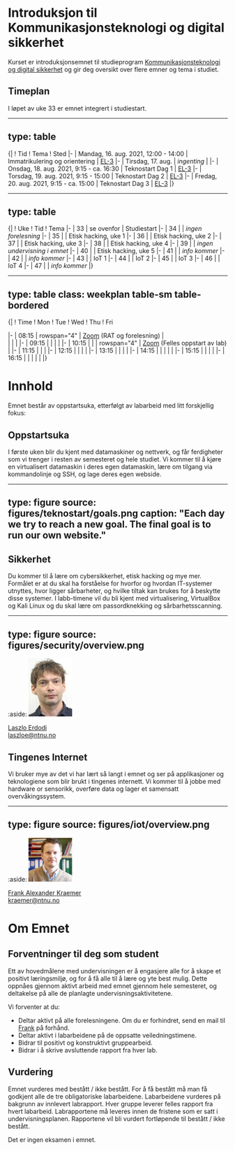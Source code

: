 # Introduksjon til Kommunikasjonsteknologi og digital sikkerhet

Kurset er introduksjonsemnet til studieprogram [Kommunikasjonsteknologi og digital sikkerhet](https://www.ntnu.no/studier/mtkom) og gir deg oversikt over flere emner og tema i studiet.

<!--
<a class="arrow" href="learning-goals.html">Read more about the Learning Goals</a>
-->

## Timeplan

I løpet av uke 33 er emnet integrert i studiestart. 


---
type: table
---
{|
! Tid
! Tema
! Sted
|-
| Mandag, 16. aug. 2021, 12:00 - 14:00
| Immatrikulering og orientering
| [EL-3](https://link.mazemap.com/QqBVasau)
|-
| Tirsdag, 17. aug.
| _ingenting_
|
|-
| Onsdag, 18. aug. 2021, 9:15 - ca. 16:30
| Teknostart Dag 1
| [EL-3](https://link.mazemap.com/QqBVasau)
|-
| Torsdag, 19. aug. 2021, 9:15 - 15:00
| Teknostart Dag 2
| [EL-3](https://link.mazemap.com/QqBVasau)
|-
| Fredag, 20. aug. 2021, 9:15 - ca. 15:00
| Teknostart Dag 3
| [EL-3](https://link.mazemap.com/QqBVasau)
|}


---
type: table
---
{|
! Uke
! Tid
! Tema 
|-
| 33
| se ovenfor
| Studiestart
|-
| 34
| 
| _ingen forelesning_
|-
| 35
|
| Etisk hacking, uke 1
|-
| 36
|
| Etisk hacking, uke 2
|-
| 37
|
| Etisk hacking, uke 3
|-
| 38
|
| Etisk hacking, uke 4
|-
| 39
|
| _ingen undervisning i emnet_
|-
| 40
|
| Etisk hacking, uke 5
|-
| 41
|
| _info kommer_
|-
| 42
| 
| _info kommer_
|-
| 43
|
| IoT 1
|-
| 44
|
| IoT 2
|-
| 45
|
| IoT 3
|-
| 46
|
| IoT 4
|-
| 47
|
| _info kommer_
|}



---
type: table
class: weekplan table-sm table-bordered
---
{|
! Time
! Mon
! Tue
! Wed
! Thu
! Fri

|-
| 08:15
| rowspan="4" | [Zoom](tools.html) (RAT og forelesning)
|  
|
|
|
|-
| 09:15
| 
|
|
|
|-
| 10:15
| 
|
| rowspan="4" | [Zoom](tools.html) (Felles oppstart av lab)
| 
|-
| 11:15
|
|
|
|-
| 12:15
|
|
|
|
|-
| 13:15
|
|
|
| 
|-
| 14:15
|
|
|
|
|
|-
| 15:15
|
|
|
|
|-
| 16:15
|
|
|
|
|
|}



# Innhold

Emnet består av oppstartsuka, etterfølgt av labarbeid med litt forskjellig fokus:

## Oppstartsuka

I første uken blir du kjent med datamaskiner og nettverk, og får ferdigheter som vi trenger i resten av semesteret og hele studiet. Vi kommer til å kjøre en virtualisert datamaskin i deres egen datamaskin, lære om tilgang via kommandolinje og SSH, og lage deres egen webside.

---
type: figure
source: figures/teknostart/goals.png
caption: "Each day we try to reach a new goal. The final goal is to run our own website."
---


## Sikkerhet

Du kommer til å lære om cybersikkerhet, etisk hacking og mye mer. 
Formålet er at du skal ha forståelse for hvorfor og hvordan IT-systemer utnyttes, hvor ligger sårbarheter, og hvilke tiltak kan brukes for å beskytte disse systemer. 
I labb-timene vil du bli kjent med virtualisering, VirtualBox og Kali Linux og du skal lære om passordknekking og sårbarhetsscanning.

---
type: figure
source: figures/security/overview.png
---

:aside: <img src="figures/laszlo.jpg" width="100px"><p><a href="">Laszlo Erdodi</a><br/><i class="far fa-envelope"></i> laszloe@ntnu.no</p>


## Tingenes Internet

Vi bruker mye av det vi har lært så langt i emnet og ser på applikasjoner og teknologiene som blir brukt i tingenes internett. Vi kommer til å jobbe med hardware or sensorikk, overføre data og lager et samensatt overvåkingssystem.

---
type: figure
source: figures/iot/overview.png
---

:aside: <img src="figures/frank.jpg" width="100px"><p><a href="https://www.ntnu.edu/employees/kraemer">Frank Alexander Kraemer</a><br/><i class="far fa-envelope"></i> kraemer@ntnu.no</p>


# Om Emnet

## Forventninger til deg som student

Ett av hovedmålene med undervisningen er å engasjere alle for å skape et positivt læringsmiljø, og for å få alle til å lære og yte best mulig. Dette oppnåes gjennom aktivt arbeid med emnet gjennom hele semesteret, og deltakelse på alle de planlagte undervisningsaktivitetene.

Vi forventer at du:

- Deltar aktivt på alle forelesningene. Om du er forhindret, send en mail til [Frank](mailto:kraemer@ntnu.no) på forhånd.
- Deltar aktivt i labarbeidene på de oppsatte veiledningstimene.
- Bidrar til positivt og konstruktivt gruppearbeid.
- Bidrar i å skrive avsluttende rapport fra hver lab.

## Vurdering

Emnet vurderes med bestått / ikke bestått. For å få bestått må man få godkjent alle de tre obligatoriske labarbeidene. Labarbeidene vurderes på bakgrunn av innlevert labrapport. Hver gruppe leverer felles rapport fra hvert labarbeid. Labrapportene må leveres innen de fristene som er satt i undervisningsplanen. Rapportene vil bli vurdert fortløpende til bestått / ikke bestått.

Det er ingen eksamen i emnet.
